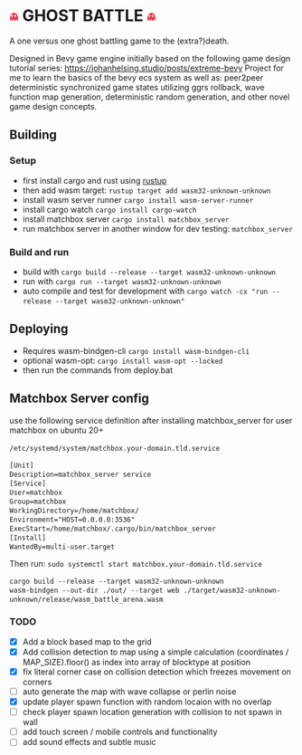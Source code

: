 # ![ghost](assets/ghost.png "Sleepy") GHOST BATTLE ![ghost](assets/ghost.png "Wheepy")

A one versus one ghost battling game to the (extra?)death.

Designed in Bevy game engine initially based on the following game design tutorial series: https://johanhelsing.studio/posts/extreme-bevy
Project for me to learn the basics of the bevy ecs system as well as: peer2peer deterministic synchronized game states utilizing ggrs rollback, wave function map generation, deterministic random generation, and other novel game design concepts.

## Building
### Setup
- first install cargo and rust using [rustup](https://rustup.rs/)
- then add wasm target: `rustup target add wasm32-unknown-unknown`
- install wasm server runner `cargo install wasm-server-runner`
- install cargo watch `cargo install cargo-watch`
- install matchbox server `cargo install matchbox_server`
- run matchbox server in another window for dev testing: `matchbox_server`

### Build and run

- build with `cargo build --release --target wasm32-unknown-unknown`
- run with `cargo run --target wasm32-unknown-unknown`
- auto compile and test for development with `cargo watch -cx "run --release --target wasm32-unknown-unknown"`

## Deploying

- Requires wasm-bindgen-cli `cargo install wasm-bindgen-cli`
- optional wasm-opt: `cargo install wasm-opt --locked`
- then run the commands from deploy.bat


## Matchbox Server config

use the following service definition after installing matchbox_server for user matchbox on ubuntu 20+

`/etc/systemd/system/matchbox.your-domain.tld.service`

```
[Unit]
Description=matchbox_server service
[Service]
User=matchbox
Group=matchbox
WorkingDirectory=/home/matchbox/
Environment="HOST=0.0.0.0:3536"
ExecStart=/home/matchbox/.cargo/bin/matchbox_server
[Install]
WantedBy=multi-user.target
```
Then run: `sudo systemctl start matchbox.your-domain.tld.service`


```
cargo build --release --target wasm32-unknown-unknown
wasm-bindgen --out-dir ./out/ --target web ./target/wasm32-unknown-unknown/release/wasm_battle_arena.wasm
```

### TODO

- [x] Add a block based map to the grid
- [x] Add collision detection to map using a simple calculation (coordinates / MAP_SIZE).floor() as index into array of blocktype at position
- [x] fix literal corner case on collision detection which freezes movement on corners
- [ ] auto generate the map with wave collapse or perlin noise
- [x] update player spawn function with random locaion with no overlap
- [ ] check player spawn location generation with collision to not spawn in wall
- [ ] add touch screen / mobile controls and functionality
- [ ] add sound effects and subtle music